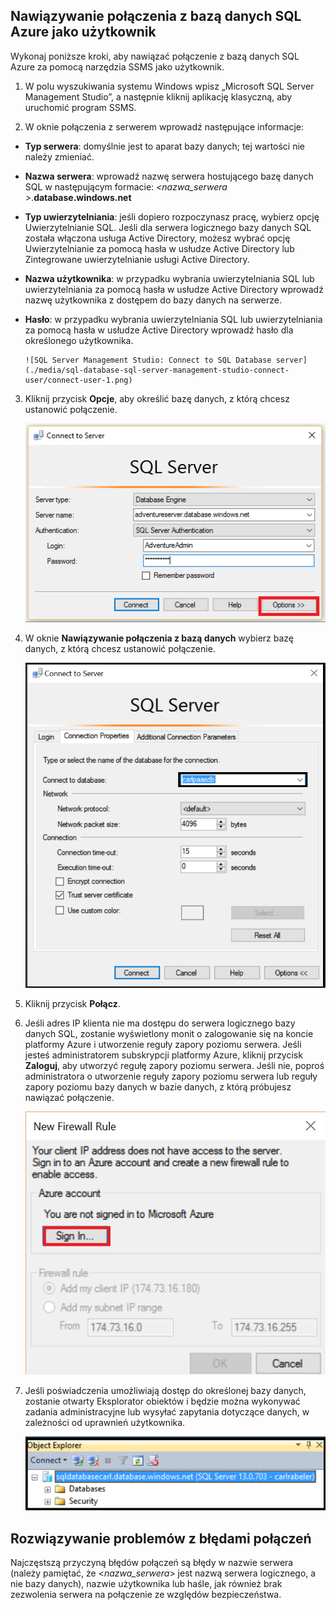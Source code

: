 ## Nawiązywanie połączenia z bazą danych SQL Azure jako użytkownik

Wykonaj poniższe kroki, aby nawiązać połączenie z bazą danych SQL Azure za pomocą narzędzia SSMS jako użytkownik.

1. W polu wyszukiwania systemu Windows wpisz „Microsoft SQL Server Management Studio”, a następnie kliknij aplikację klasyczną, aby uruchomić program SSMS.

2. W oknie połączenia z serwerem wprowadź następujące informacje:

- **Typ serwera**: domyślnie jest to aparat bazy danych; tej wartości nie należy zmieniać.
 - **Nazwa serwera**: wprowadź nazwę serwera hostującego bazę danych SQL w następującym formacie: *&lt;nazwa_serwera >*.**database.windows.net**
 - **Typ uwierzytelniania**: jeśli dopiero rozpoczynasz pracę, wybierz opcję Uwierzytelnianie SQL. Jeśli dla serwera logicznego bazy danych SQL została włączona usługa Active Directory, możesz wybrać opcję Uwierzytelnianie za pomocą hasła w usłudze Active Directory lub Zintegrowane uwierzytelnianie usługi Active Directory.
 - **Nazwa użytkownika**: w przypadku wybrania uwierzytelniania SQL lub uwierzytelniania za pomocą hasła w usłudze Active Directory wprowadź nazwę użytkownika z dostępem do bazy danych na serwerze.
 - **Hasło**: w przypadku wybrania uwierzytelniania SQL lub uwierzytelniania za pomocą hasła w usłudze Active Directory wprowadź hasło dla określonego użytkownika.
   
       ![SQL Server Management Studio: Connect to SQL Database server](./media/sql-database-sql-server-management-studio-connect-user/connect-user-1.png)

3. Kliknij przycisk **Opcje**, aby określić bazę danych, z którą chcesz ustanowić połączenie.

      ![SQL Server Management Studio: łączenie z serwerem usługi SQL Database](./media/sql-database-sql-server-management-studio-connect-user/connect-user-2.png)
 
4. W oknie **Nawiązywanie połączenia z bazą danych** wybierz bazę danych, z którą chcesz ustanowić połączenie.

     ![SQL Server Management Studio: łączenie z serwerem usługi SQL Database](./media/sql-database-sql-server-management-studio-connect-user/connect-user-3.png)

5. Kliknij przycisk **Połącz**.
 
6. Jeśli adres IP klienta nie ma dostępu do serwera logicznego bazy danych SQL, zostanie wyświetlony monit o zalogowanie się na koncie platformy Azure i utworzenie reguły zapory poziomu serwera. Jeśli jesteś administratorem subskrypcji platformy Azure, kliknij przycisk **Zaloguj**, aby utworzyć regułę zapory poziomu serwera. Jeśli nie, poproś administratora o utworzenie reguły zapory poziomu serwera lub reguły zapory poziomu bazy danych w bazie danych, z którą próbujesz nawiązać połączenie.
 
      ![SQL Server Management Studio: łączenie z serwerem usługi SQL Database](./media/sql-database-sql-server-management-studio-connect-user/connect-user-4.png)
 
7. Jeśli poświadczenia umożliwiają dostęp do określonej bazy danych, zostanie otwarty Eksplorator obiektów i będzie można wykonywać zadania administracyjne lub wysyłać zapytania dotyczące danych, w zależności od uprawnień użytkownika.
  
      ![SQL Server Management Studio: łączenie z serwerem usługi SQL Database](./media/sql-database-sql-server-management-studio-connect-user/connect-user-5.png)
      
 
## Rozwiązywanie problemów z błędami połączeń

Najczęstszą przyczyną błędów połączeń są błędy w nazwie serwera (należy pamiętać, że <*nazwa_serwera*> jest nazwą serwera logicznego, a nie bazy danych), nazwie użytkownika lub haśle, jak również brak zezwolenia serwera na połączenie ze względów bezpieczeństwa. 





<!--HONumber=sep16_HO1-->


